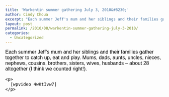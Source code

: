```yaml
---
title: 'Warkentin summer gathering July 3, 2010&#8230;'
author: Cindy Choua
excerpt: "Each summer Jeff's mum and her siblings and their families gather together to catch up, eat and play. Mums, dads, aunts, uncles, nieces, nephews, cousins, brothers, sisters, wives, husbands - about 28 altogether (I think we counted right!). The im..."
layout: post
permalink: /2010/08/warkentin-summer-gathering-july-3-2010/
categories:
  - Uncategorized
---
```

<div style="font-family:arial, helvetica, sans-serif;font-size:12pt;">
  <div style="font-family:arial, helvetica, sans-serif;font-size:12pt;color:#000000;">
    <div>
      Each summer Jeff&#8217;s mum and her siblings and their families gather together to catch up, eat and play. Mums, dads, aunts, uncles, nieces, nephews, cousins, brothers, sisters, wives, husbands &#8211; about 28 altogether (I think we counted right!).
    </div>
    
    <p>
      [wpvideo 4wKtIvw7]
    </p>